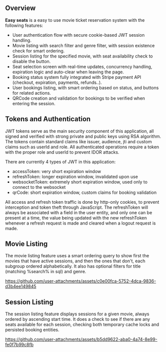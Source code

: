 
## Overview

**Easy seats** is a easy to use movie ticket reservation system with the following features:
- User authentication flow with secure cookie-based JWT session handling.
- Movie listing with search filter and genre filter, with session existence check for smart ordering.
- Session listing for the specified movie, with seat availability check to disable the button.
- Seat selection screen with real-time updates, concurrency handling, expiration logic and auto-clear when leaving the page.
- Booking status system fully integrated with Stripe payment API (checkout, expiration, payments, refunds..).
- User bookings listing, with smart ordering based on status, and buttons for related actions.
- QRCode creation and validation for bookings to be verified when entering the session.

## Tokens and Authentication
JWT tokens serve as the main security component of this application, all signed and verified with strong private and public keys using RSA algorithm. The tokens contain standard claims like issuer, audience, jti and custom claims such as userId and role. All authenticated operations require a token with the proper role and userId to prevent IDOR attacks.

There are currently 4 types of JWT in this application:
- accessToken: very short expiration window
- refreshToken: longer expiration window, invalidated upon use
- websocketToken: extremely short expiration window, used only to connect to the websocket
- qrCode: short expiration window, custom claims for booking validation

All access and refresh token traffic is done by http-only cookies, to prevent interception and token theft through JavaScript. The refreshToken will always be associated with a field in the user entity, and only one can be present at a time, the value being updated with the new refreshToken whenever a refresh request is made and cleared when a logout request is made.

## Movie Listing
The movie listing feature uses a smart ordering query to show first the movies that have active sessions, and then the ones that don't, each subgroup ordered alphabetically. It also has optional filters for title (matching %search% in sql) and genre.

https://github.com/user-attachments/assets/c0e00fca-5752-4dca-9836-d3b4ee149845

## Session Listing
The session listing feature displays sessions for a given movie, always ordered by ascending start time. It does a check to see if there are any seats available for each session, checking both temporary cache locks and persisted booking entities.

https://github.com/user-attachments/assets/b5dd9622-aba0-4a74-8e99-fe0f7b99c8fb

